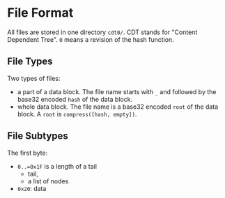 # File Format

All files are stored in one directory `cdt0/`. CDT stands for "Content Dependent Tree". `0` means a revision of the hash function.

## File Types

Two types of files:

- a part of a data block. The file name starts with `_` and followed by the base32 encoded `hash` of the data block.
- whole data block. The file name is a base32 encoded `root` of the data block. A `root` is `compress([hash, empty])`.

## File Subtypes

The first byte:

- `0..=0x1F` is a length of a tail
  - tail,
  - a list of nodes
- `0x20`: data